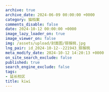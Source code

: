 ```yaml
---
archive: true
archive_date: 2024-06-09 00:00:00 +0000
category: 猫档案
comments_disable: false
date: 2024-10-12 00:00:00 +0000
image_lazy_loader_on: true
image_viewer_on: false
img: /assets/upload/封面图/猕猴桃.jpg
lng_pair: id_2024-10-12--221943_猕猴桃
meta_modify_date: 2024-10-12 14:20:13 +0000
on_site_search_exclude: false
published: true
search_engine_exclude: false
tags:
- 延长校区
title: kiwi
---
```

